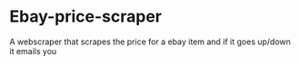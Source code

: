# Ebay-price-scraper

A webscraper that scrapes the price for a ebay item and if it goes up/down it emails you

